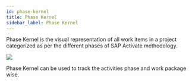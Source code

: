 ```yaml
---
id: phase-kernel
title: Phase Kernel
sidebar_label: Phase Kernel
---
```


Phase Kernel is the visual representation of all work items in a project categorized as per the different phases of SAP Activate methodology.

![](https://storage.googleapis.com/ktern-docs-files/phase-kernel.png)

Phase Kernel can be used to track the activities phase and work package wise.
